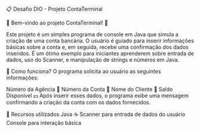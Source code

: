 📋 Desafio DIO - Projeto ContaTerminal

🎉 Bem-vindo ao projeto ContaTerminal! 🎉

Este projeto é um simples programa de console em Java que simula a criação de uma conta bancária. O usuário é guiado para inserir informações básicas sobre a conta e, em seguida, recebe uma confirmação dos dados inseridos. É um ótimo exemplo para iniciantes aprenderem sobre entrada de dados, uso do Scanner, e manipulação de strings e números em Java.

🚀 Como funciona?
O programa solicita ao usuário as seguintes informações:

Número da Agência 🏦
Número da Conta 🏢
Nome do Cliente 👤
Saldo Disponível 💵
Após inserir esses dados, o programa exibe uma mensagem confirmando a criação da conta com os dados fornecidos.

🧩 Recursos utilizados
Java ☕
Scanner para entrada de dados do usuário
Console para interação básica









